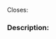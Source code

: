 <!-- Thanks so much for your PR, your contribution is appreciated! ❤️ -->

Closes: <!-- reference the related issue e.g. #150 -->

### Description:
<!-- Add a description of the changes proposed in the pull request. -->

<!-- Even better add a screenshot / gif / loom -->
